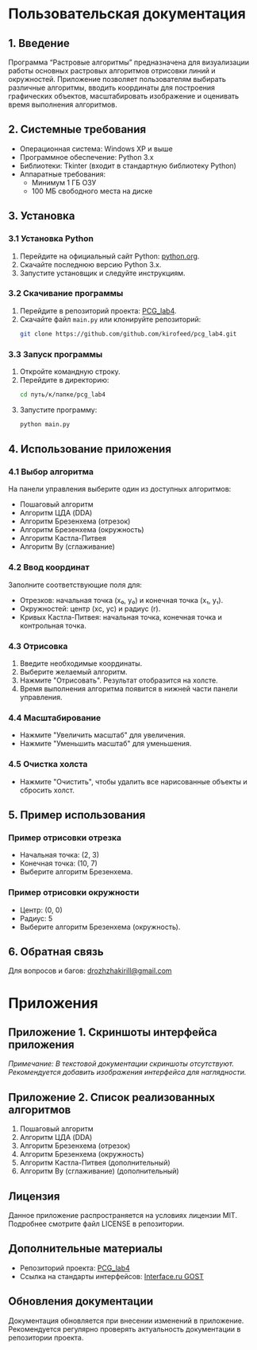 
# Пользовательская документация

## 1. Введение

Программа “Растровые алгоритмы” предназначена для визуализации работы основных растровых алгоритмов отрисовки линий и окружностей. 
Приложение позволяет пользователям выбирать различные алгоритмы, вводить координаты для построения графических объектов, масштабировать изображение и оценивать время выполнения алгоритмов.

## 2. Системные требования

- Операционная система: Windows XP и выше
- Программное обеспечение: Python 3.x
- Библиотеки: Tkinter (входит в стандартную библиотеку Python)
- Аппаратные требования:
  - Минимум 1 ГБ ОЗУ
  - 100 МБ свободного места на диске

## 3. Установка

### 3.1 Установка Python

1. Перейдите на официальный сайт Python: [python.org](https://python.org).
2. Скачайте последнюю версию Python 3.x.
3. Запустите установщик и следуйте инструкциям.

### 3.2 Скачивание программы

1. Перейдите в репозиторий проекта: [PCG_lab4](https://github.com/kirofeed/pcg_lab4/).
2. Скачайте файл `main.py` или клонируйте репозиторий:
   ```bash
   git clone https://github.com/github.com/kirofeed/pcg_lab4.git
   ```

### 3.3 Запуск программы

1. Откройте командную строку.
2. Перейдите в директорию:
   ```bash
   cd путь/к/папке/pcg_lab4
   ```
3. Запустите программу:
   ```bash
   python main.py
   ```

## 4. Использование приложения

### 4.1 Выбор алгоритма
На панели управления выберите один из доступных алгоритмов:
- Пошаговый алгоритм
- Алгоритм ЦДА (DDA)
- Алгоритм Брезенхема (отрезок)
- Алгоритм Брезенхема (окружность)
- Алгоритм Кастла-Питвея
- Алгоритм Ву (сглаживание)

### 4.2 Ввод координат
Заполните соответствующие поля для:
- Отрезков: начальная точка (x₀, y₀) и конечная точка (x₁, y₁).
- Окружностей: центр (xс, yс) и радиус (r).
- Кривых Кастла-Питвея: начальная точка, конечная точка и контрольная точка.

### 4.3 Отрисовка
1. Введите необходимые координаты.
2. Выберите желаемый алгоритм.
3. Нажмите "Отрисовать". Результат отобразится на холсте.
4. Время выполнения алгоритма появится в нижней части панели управления.

### 4.4 Масштабирование
- Нажмите "Увеличить масштаб" для увеличения.
- Нажмите "Уменьшить масштаб" для уменьшения.

### 4.5 Очистка холста
- Нажмите "Очистить", чтобы удалить все нарисованные объекты и сбросить холст.

## 5. Пример использования

### Пример отрисовки отрезка
- Начальная точка: (2, 3)
- Конечная точка: (10, 7)
- Выберите алгоритм Брезенхема.

### Пример отрисовки окружности
- Центр: (0, 0)
- Радиус: 5
- Выберите алгоритм Брезенхема (окружность).

## 6. Обратная связь
Для вопросов и багов: drozhzhakirill@gmail.com



# Приложения

## Приложение 1. Скриншоты интерфейса приложения
*Примечание: В текстовой документации скриншоты отсутствуют. Рекомендуется добавить изображения интерфейса для наглядности.*

## Приложение 2. Список реализованных алгоритмов

1. Пошаговый алгоритм
2. Алгоритм ЦДА (DDA)
3. Алгоритм Брезенхема (отрезок)
4. Алгоритм Брезенхема (окружность)
5. Алгоритм Кастла-Питвея (дополнительный)
6. Алгоритм Ву (сглаживание) (дополнительный)

## Лицензия

Данное приложение распространяется на условиях лицензии MIT. Подробнее смотрите файл LICENSE в репозитории.

## Дополнительные материалы

- Репозиторий проекта: [PCG_lab4](https://github.com/kirofeed/pcg_lab4/)
- Ссылка на стандарты интерфейсов: [Interface.ru GOST](https://interface.ru/)

## Обновления документации

Документация обновляется при внесении изменений в приложение. Рекомендуется регулярно проверять актуальность документации в репозитории проекта.

